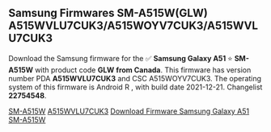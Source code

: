 <h2>Samsung Firmwares SM-A515W(GLW) A515WVLU7CUK3/A515WOYV7CUK3/A515WVLU7CUK3</h2>
Download the Samsung firmware for the ✅ <strong>Samsung Galaxy A51 </strong> ⭐ <strong>SM-A515W</strong> with product code <strong>GLW</strong> <strong> from Canada</strong>. This firmware has version number PDA <strong>A515WVLU7CUK3</strong> and CSC A515WOYV7CUK3. The operating system of this firmware is Android R , with build date 2021-12-21. Changelist <strong>22754548</strong>.

[SM-A515W](https://samfirm.shop/samsung/model/SM-A515W)
[A515WVLU7CUK3](https://samfirm.shop/samsung/pda/A515WVLU7CUK3)
[Download Firmware Samsung Galaxy A51 SM-A515W](https://samfirm.shop/samsung/firmware/483776)
